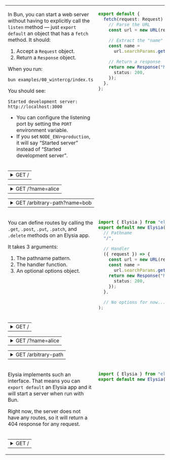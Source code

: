 <table>
<tbody>
<tr><td width="2000" valign="top">

In Bun, you can start a web server without having to explicitly call
the `listen` method — just `export default` an object that has a
`fetch` method. It should:

1. Accept a `Request` object.
2. Return a `Response` object.

When you run:

~~~sh
bun examples/00_wintercg/index.ts
~~~

You should see:

~~~
Started development server: http://localhost:3000
~~~

- You can configure the listening port by setting the `PORT` environment variable.
- If you set `NODE_ENV=production`, it will say “Started server” instead of “Started development server”.

</td><td width="2000" valign="top">

```ts
export default {
  fetch(request: Request) {
    // Parse the URL
    const url = new URL(request.url);

    // Extract the "name" query parameter
    const name =
      url.searchParams.get("name") || "world";

    // Return a response
    return new Response("hello " + name, {
      status: 200,
    });
  },
};
```

</td></tr>
<tr><td colspan="2">
<table><tr><td><details><summary>GET /</summary>

```sh-session
$ curl -s -D- "http://localhost:3000/"
HTTP/1.1 200 OK
content-type: text/plain;charset=utf-8
Date: Thu, 19 Dec 2024 17:49:52 GMT
Content-Length: 11

hello world
```

</details></td></tr></table>
<table><tr><td><details><summary>GET /?name=alice</summary>

```sh-session
$ curl -s -D- "http://localhost:3000/?name=alice"
HTTP/1.1 200 OK
content-type: text/plain;charset=utf-8
Date: Thu, 19 Dec 2024 17:49:52 GMT
Content-Length: 11

hello alice
```

</details></td></tr></table>
<table><tr><td><details><summary>GET /arbitrary-path?name=bob</summary>

The fetch handler is called for every request, so paths like "/arbitrary-path" work too.

```sh-session
$ curl -s -D- "http://localhost:3000/arbitrary-path?name=bob"
HTTP/1.1 200 OK
content-type: text/plain;charset=utf-8
Date: Thu, 19 Dec 2024 17:49:52 GMT
Content-Length: 9

hello bob
```

</details></td></tr></table>
</td></tr>
<tr><td width="2000" valign="top">

You can define routes by calling the `.get`, `.post`, `.put`, `.patch`, and `.delete` methods on an Elysia app.

It takes 3 arguments:

1. The pathname pattern.
2. The handler function.
3. An optional options object.

</td><td width="2000" valign="top">

```ts
import { Elysia } from "elysia";
export default new Elysia().get(
  // Pathname
  "/",

  // Handler
  ({ request }) => {
    const url = new URL(request.url);
    const name =
      url.searchParams.get("name") || "world";
    return new Response("hello " + name, {
      status: 200,
    });
  },

  // No options for now...
);
```

</td></tr>
<tr><td colspan="2">
<table><tr><td><details><summary>GET /</summary>

```sh-session
$ curl -s -D- "http://localhost:3000/"
HTTP/1.1 200 OK
content-type: text/plain;charset=utf-8
Date: Thu, 19 Dec 2024 17:49:52 GMT
Content-Length: 11

hello world
```

</details></td></tr></table>
<table><tr><td><details><summary>GET /?name=alice</summary>

```sh-session
$ curl -s -D- "http://localhost:3000/?name=alice"
HTTP/1.1 200 OK
content-type: text/plain;charset=utf-8
Date: Thu, 19 Dec 2024 17:49:52 GMT
Content-Length: 11

hello alice
```

</details></td></tr></table>
<table><tr><td><details><summary>GET /arbitrary-path</summary>

```sh-session
$ curl -s -D- "http://localhost:3000/arbitrary-path"
HTTP/1.1 404 Not Found
content-type: text/plain;charset=utf-8
Date: Thu, 19 Dec 2024 17:49:52 GMT
Content-Length: 9

NOT_FOUND
```

</details></td></tr></table>
</td></tr>
<tr><td width="2000" valign="top">

Elysia implements such an interface.
That means you can `export default` an Elysia app and it will start a server when run with Bun.

Right now, the server does not have any routes, so it will return a 404 response for any request.

</td><td width="2000" valign="top">

```ts
import { Elysia } from "elysia";
export default new Elysia();
```

</td></tr>
<tr><td colspan="2">
<table><tr><td><details><summary>GET /</summary>

```sh-session
$ curl -s -D- "http://localhost:3000/"
HTTP/1.1 404 Not Found
content-type: text/plain;charset=utf-8
Date: Thu, 19 Dec 2024 17:49:52 GMT
Content-Length: 9

NOT_FOUND
```

</details></td></tr></table>
</td></tr>
</tbody></table>
